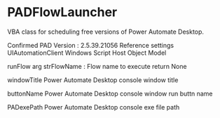 # PADFlowLauncher
VBA class for scheduling free versions of Power Automate Desktop.

Confirmed PAD Version : 2.5.39.21056
Reference settings
    UIAutomationClient
    Windows Script Host Object Model

runFlow
    arg
        strFlowName : Flow name to execute
    return
        None
        
windowTitle
    Power Automate Desktop console window title
    
buttonName
    Power Automate Desktop console window run buttn name
    
PADexePath
    Power Automate Desktop console exe file path
